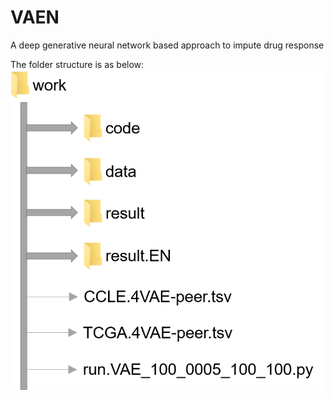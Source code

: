 # VAEN
A deep generative neural network based approach to impute drug response

The folder structure is as below:
<img src="https://github.com/bsml320/VAEN/blob/master/folder_structure.png" width=500>

